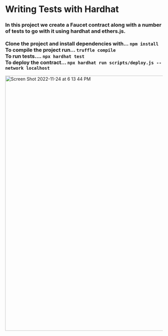 # Writing Tests with Hardhat

### In this project we create a Faucet contract along with a number of tests to go with it using hardhat and ethers.js. <br> <br> Clone the project and install dependencies with... `npm install` <br> To compile the project run... `truffle compile` <br> To run tests.... `npx hardhat test` <br> To deploy the contract... `npx hardhat run scripts/deploy.js --network localhost`

<img width="814" alt="Screen Shot 2022-11-24 at 6 13 44 PM" src="https://user-images.githubusercontent.com/81759076/203874058-b668f70c-a005-4f89-8e05-c493755a25d7.png">


